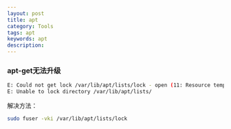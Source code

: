 ```yaml
---
layout: post
title: apt
category: Tools
tags: apt
keywords: apt
description:
---
```


### apt-get无法升级

```bash
E: Could not get lock /var/lib/apt/lists/lock - open (11: Resource temporarily unavailable)
E: Unable to lock directory /var/lib/apt/lists/
```

解决方法：

```bash
sudo fuser -vki /var/lib/apt/lists/lock
```
